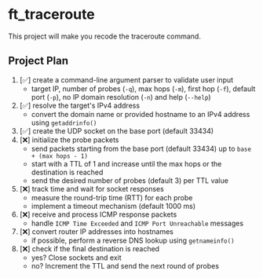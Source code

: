 # ft_traceroute
This project will make you recode the traceroute command.

## Project Plan

1. [✅] create a command-line argument parser to validate user input
   * target IP, number of probes (`-q`), max hops (`-m`), first hop (`-f`), default port (`-p`), no IP domain resolution (`-n`) and help (`--help`)
2. [✅] resolve the target's IPv4 address
   * convert the domain name or provided hostname to an IPv4 address using `getaddrinfo()`
3. [✅] create the UDP socket on the base port (default 33434)
4. [❌] initialize the probe packets
   * send packets starting from the base port (default 33434) up to `base + (max hops - 1)`
   * start with a TTL of 1 and increase until the max hops or the destination is reached
   * send the desired number of probes (default 3) per TTL value
5. [❌] track time and wait for socket responses
   * measure the round-trip time (RTT) for each probe
   * implement a timeout mechanism (default 1000 ms)
6. [❌] receive and process ICMP response packets
   * handle `ICMP Time Exceeded` and `ICMP Port Unreachable` messages
7. [❌] convert router IP addresses into hostnames
   * if possible, perform a reverse DNS lookup using `getnameinfo()`
8. [❌] check if the final destination is reached
   * yes? Close sockets and exit
   * no? Increment the TTL and send the next round of probes

